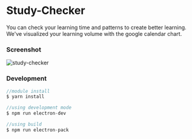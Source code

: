 # Study-Checker

You can check your learning time and patterns to create better learning. We've visualized your learning volume with the google calendar chart.

### Screenshot
![study-checker](https://user-images.githubusercontent.com/40932237/52173859-79ff5180-27cf-11e9-91f3-370eb28ab375.PNG)


### Development

```js
//module install
$ yarn install

//using development mode
$ npm run electron-dev

//using build
$ npm run electron-pack
```

